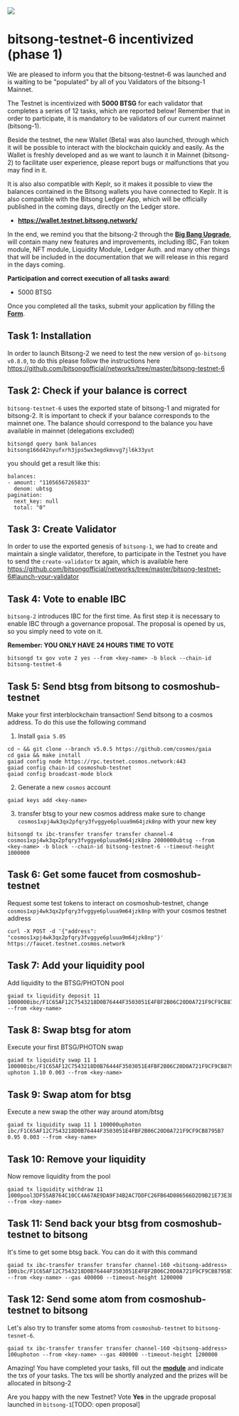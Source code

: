 ![](https://i.imgur.com/47tp5m9.jpg)

# bitsong-testnet-6 incentivized (phase 1)

We are pleased to inform you that the bitsong-testnet-6 was launched and is waiting to be "populated" by all of you Validators of the bitsong-1 Mainnet.

The Testnet is incentivized with **5000 BTSG** for each validator that completes a series of 12 tasks, which are reported below! Remember that in order to participate, it is mandatory to be validators of our current mainnet (bitsong-1).

Beside the testnet, the new Wallet (Beta) was also launched, through which it will be possible to interact with the blockchain quickly and easily. As the Wallet is freshly developed and as we want to launch it in Mainnet (bitsong-2) to facilitate user experience, please report bugs or malfunctions that you may find in it.

It is also also compatible with Keplr, so it makes it possible to view the balances contained in the Bitsong wallets you have connected to Keplr. It is also compatible with the Bitsong Ledger App, which will be officially published in the coming days, directly on the Ledger store.

- **https://wallet.testnet.bitsong.network/**

In the end, we remind you that the bitsong-2 through the [**Big Bang Upgrade**](https://bitsongofficial.medium.com/bitsong-launches-big-bang-upgrade-joining-the-ibc-enabled-blockchains-in-cosmos-802b73de6243), will contain many new features and improvements, including IBC, Fan token module, NFT module, Liquidity Module, Ledger Auth. and many other things that will be included in the documentation that we will release in this regard in the days coming.

**Participation and correct execution of all tasks award**:

- 5000 BTSG

Once you completed all the tasks, submit your application by filling the [**Form**](https://forms.gle/Q9BVTJUbeMGdESA4A).

## Task 1: Installation

In order to launch Bitsong-2 we need to test the new version of `go-bitsong v0.8.0`, to do this please follow the instructions here https://github.com/bitsongofficial/networks/tree/master/bitsong-testnet-6

## Task 2: Check if your balance is correct

`bitsong-testnet-6` uses the exported state of bitsong-1 and migrated for bitsong-2. It is important to check if your balance corresponds to the mainnet one. The balance should correspond to the balance you have available in mainnet (delegations excluded)

```
bitsongd query bank balances bitsong166d42nyufxrh3jps5wx3egdkmvvg7jl6k33yut
```

you should get a result like this:

```
balances:
- amount: "11056567265833"
  denom: ubtsg
pagination:
  next_key: null
  total: "0"

```

## Task 3: Create Validator

In order to use the exported genesis of `bitsong-1`, we had to create and maintain a single validator, therefore, to participate in the Testnet you have to send the `create-validator` tx again, which is available here
https://github.com/bitsongofficial/networks/tree/master/bitsong-testnet-6#launch-your-validator

## Task 4: Vote to enable IBC

`bitsong-2` introduces IBC for the first time. As first step it is necessary to enable IBC through a governance proposal. The proposal is opened by us, so you simply need to vote on it.

**Remember: YOU ONLY HAVE 24 HOURS TIME TO VOTE**

```
bitsongd tx gov vote 2 yes --from <key-name> -b block --chain-id bitsong-testnet-6
```

## Task 5: Send btsg from bitsong to cosmoshub-testnet

Make your first interblockchain transaction! Send bitsong to a cosmos address. To do this use the following command

1. Install `gaia 5.05`

```
cd ~ && git clone --branch v5.0.5 https://github.com/cosmos/gaia
cd gaia && make install
gaiad config node https://rpc.testnet.cosmos.network:443
gaiad config chain-id cosmoshub-testnet
gaiad config broadcast-mode block
```

2. Generate a new `cosmos` account

```
gaiad keys add <key-name>
```

3. transfer btsg to your new cosmos address make sure to change `cosmos1xpj4wk3qx2pfqry3fvggye6pluua9m64jzk8np` with your new key

```
bitsongd tx ibc-transfer transfer transfer channel-4 cosmos1xpj4wk3qx2pfqry3fvggye6pluua9m64jzk8np 2000000ubtsg --from <key-name> -b block --chain-id bitsong-testnet-6 --timeout-height 1000000
```

## Task 6: Get some faucet from cosmoshub-testnet

Request some test tokens to interact on cosmoshub-testnet, change `cosmos1xpj4wk3qx2pfqry3fvggye6pluua9m64jzk8np` with your cosmos testnet address

```
curl -X POST -d '{"address": "cosmos1xpj4wk3qx2pfqry3fvggye6pluua9m64jzk8np"}' https://faucet.testnet.cosmos.network
```

## Task 7: Add your liquidity pool

Add liquidity to the BTSG/PHOTON pool

```
gaiad tx liquidity deposit 11 1000000ibc/F1C65AF12C7543218D0B76444F3503051E4FBF2B06C20D0A721F9CF9CB8795B7,1000000uphoton --from <key-name>
```

## Task 8: Swap btsg for atom

Execute your first BTSG/PHOTON swap

```
gaiad tx liquidity swap 11 1 100000ibc/F1C65AF12C7543218D0B76444F3503051E4FBF2B06C20D0A721F9CF9CB8795B7 uphoton 1.10 0.003 --from <key-name>
```

## Task 9: Swap atom for btsg

Execute a new swap the other way around atom/btsg

```
gaiad tx liquidity swap 11 1 100000uphoton ibc/F1C65AF12C7543218D0B76444F3503051E4FBF2B06C20D0A721F9CF9CB8795B7 0.95 0.003 --from <key-name>
```

## Task 10: Remove your liquidity

Now remove liquidity from the pool

```
gaiad tx liquidity withdraw 11 1000pool3DF55AB764C10CC4A67AE9DA9F34B2AC7DDFC26FB64D086566D2D9B21E73E3B6 --from <key-name>
```

## Task 11: Send back your btsg from cosmoshub-testnet to bitsong

It's time to get some btsg back. You can do it with this command

```
gaiad tx ibc-transfer transfer transfer channel-160 <bitsong-address> 100ibc/F1C65AF12C7543218D0B76444F3503051E4FBF2B06C20D0A721F9CF9CB8795B7 --from <key-name> --gas 400000 --timeout-height 1200000
```

## Task 12: Send some atom from cosmoshub-testnet to bitsong

Let's also try to transfer some atoms from `cosmoshub-testnet` to `bitsong-tesnet-6`.

```
gaiad tx ibc-transfer transfer transfer channel-160 <bitsong-address> 100uphoton --from <key-name> --gas 400000 --timeout-height 1200000
```

Amazing! You have completed your tasks, fill out the **[module](https://forms.gle/Q9BVTJUbeMGdESA4A)** and indicate the txs of your tasks. The txs will be shortly analyzed and the prizes will be allocated in bitsong-2

Are you happy with the new Testnet? Vote **Yes** in the upgrade proposal launched in `bitsong-1`[TODO: open proposal]
